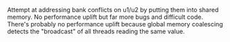 Attempt at addressing bank conflicts on u1/u2 by putting them into shared memory.  No performance uplift but far more bugs and difficult code.  There's probably no performance uplift because global memory coalescing detects the "broadcast" of all threads reading the same value.